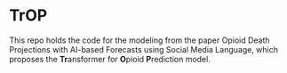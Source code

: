 # TrOP


This repo holds the code for the modeling from the paper Opioid Death Projections with AI-based Forecasts using Social Media Language, which proposes the **Tr**ansformer for **O**pioid **P**rediction model.
